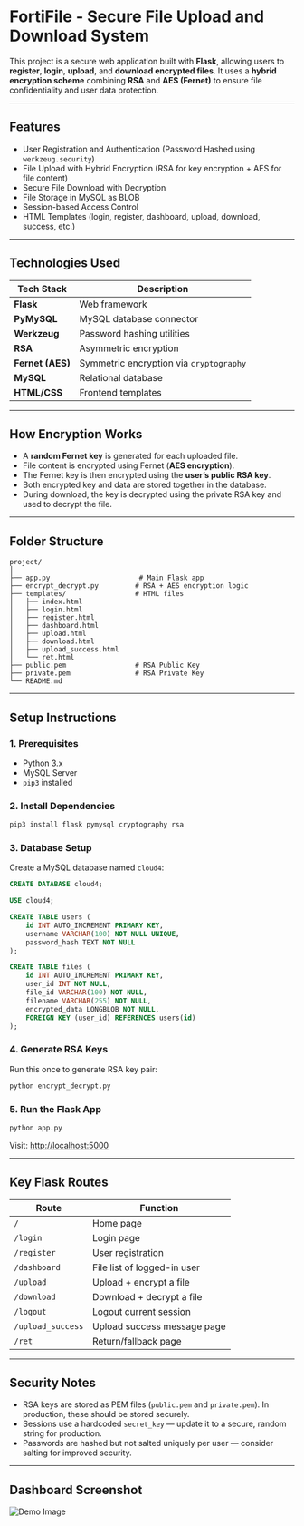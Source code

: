 # FortiFile - Secure File Upload and Download System

This project is a secure web application built with **Flask**, allowing users to **register**, **login**, **upload**, and **download encrypted files**. It uses a **hybrid encryption scheme** combining **RSA** and **AES (Fernet)** to ensure file confidentiality and user data protection.

---

## Features

*  User Registration and Authentication (Password Hashed using `werkzeug.security`)
*  File Upload with Hybrid Encryption (RSA for key encryption + AES for file content)
*  Secure File Download with Decryption
*  File Storage in MySQL as BLOB
*  Session-based Access Control
*  HTML Templates (login, register, dashboard, upload, download, success, etc.)

---

## Technologies Used

| Tech Stack       | Description                             |
| ---------------- | --------------------------------------- |
| **Flask**        | Web framework                           |
| **PyMySQL**      | MySQL database connector                |
| **Werkzeug**     | Password hashing utilities              |
| **RSA**          | Asymmetric encryption                   |
| **Fernet (AES)** | Symmetric encryption via `cryptography` |
| **MySQL**        | Relational database                     |
| **HTML/CSS**     | Frontend templates                      |

---

## How Encryption Works

* A **random Fernet key** is generated for each uploaded file.
* File content is encrypted using Fernet (**AES encryption**).
* The Fernet key is then encrypted using the **user’s public RSA key**.
* Both encrypted key and data are stored together in the database.
* During download, the key is decrypted using the private RSA key and used to decrypt the file.

---

## Folder Structure

```
project/
│
├── app.py                      # Main Flask app
├── encrypt_decrypt.py         # RSA + AES encryption logic
├── templates/                 # HTML files
│   ├── index.html
│   ├── login.html
│   ├── register.html
│   ├── dashboard.html
│   ├── upload.html
│   ├── download.html
│   ├── upload_success.html
│   └── ret.html
├── public.pem                 # RSA Public Key
├── private.pem                # RSA Private Key
└── README.md
```

---

## Setup Instructions

### 1. Prerequisites

* Python 3.x
* MySQL Server
* `pip3` installed

### 2. Install Dependencies

```bash
pip3 install flask pymysql cryptography rsa
```

### 3. Database Setup

Create a MySQL database named `cloud4`:

```sql
CREATE DATABASE cloud4;

USE cloud4;

CREATE TABLE users (
    id INT AUTO_INCREMENT PRIMARY KEY,
    username VARCHAR(100) NOT NULL UNIQUE,
    password_hash TEXT NOT NULL
);

CREATE TABLE files (
    id INT AUTO_INCREMENT PRIMARY KEY,
    user_id INT NOT NULL,
    file_id VARCHAR(100) NOT NULL,
    filename VARCHAR(255) NOT NULL,
    encrypted_data LONGBLOB NOT NULL,
    FOREIGN KEY (user_id) REFERENCES users(id)
);
```

### 4. Generate RSA Keys

Run this once to generate RSA key pair:

```bash
python encrypt_decrypt.py
```

### 5. Run the Flask App

```bash
python app.py
```

Visit: [http://localhost:5000](http://localhost:5000)

---

## Key Flask Routes

| Route             | Function                    |
| ----------------- | --------------------------- |
| `/`               | Home page                   |
| `/login`          | Login page                  |
| `/register`       | User registration           |
| `/dashboard`      | File list of logged-in user |
| `/upload`         | Upload + encrypt a file     |
| `/download`       | Download + decrypt a file   |
| `/logout`         | Logout current session      |
| `/upload_success` | Upload success message page |
| `/ret`            | Return/fallback page        |

---

## Security Notes

* RSA keys are stored as PEM files (`public.pem` and `private.pem`). In production, these should be stored securely.
* Sessions use a hardcoded `secret_key` — update it to a secure, random string for production.
* Passwords are hashed but not salted uniquely per user — consider salting for improved security.

---

## Dashboard Screenshot

![Demo Image](https://github.com/user-attachments/assets/9601adf7-af36-4b34-a40c-82222c416990)
